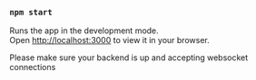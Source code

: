 ### `npm start`

Runs the app in the development mode.\
Open [http://localhost:3000](http://localhost:3000) to view it in your browser.

Please make sure your backend is up and accepting websocket connections
